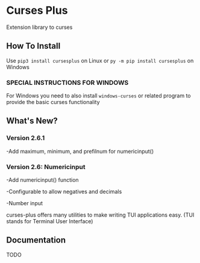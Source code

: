 # Curses Plus
Extension library to curses

## How To Install
Use ```pip3 install cursesplus```
on Linux or ```py -m pip install cursesplus```
on Windows

### SPECIAL INSTRUCTIONS FOR WINDOWS

For Windows you need to also install ```windows-curses``` or related program
to provide the basic curses functionality

## What's New?

### Version 2.6.1

-Add maximum, minimum, and prefilnum for numericinput()

### Version 2.6: Numericinput

-Add numericinput() function

-Configurable to allow negatives and decimals

-Number input


curses-plus offers many utilities to make writing TUI applications easy. (TUI stands for Terminal User Interface)

## Documentation

TODO